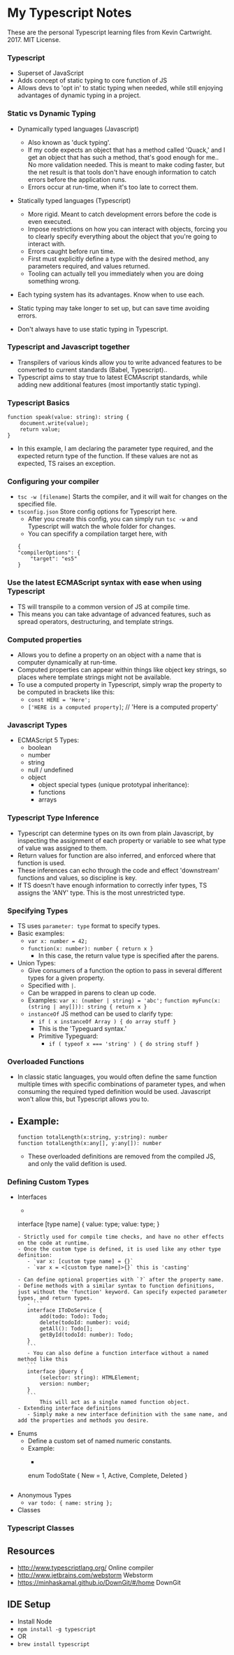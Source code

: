 # My Typescript Notes
These are the personal Typescript learning files from Kevin Cartwright. 2017. MIT License.

### Typescript
- Superset of JavaScript
- Adds concept of static typing to core function of JS
- Allows devs to 'opt in' to static typing when needed, while still enjoying advantages of dynamic typing in a project.

### Static vs Dynamic Typing
- Dynamically typed languages (Javascript)
    - Also known as 'duck typing'.
    - If my code expects an object that has a method called 'Quack,' and I get an object that has such a method, that's good enough for me.. No more validation needed. This is meant to make coding faster, but the net result is that tools don't have enough information to catch errors before the application runs.
    - Errors occur at run-time, when it's too late to correct them.

- Statically typed languages (Typescript)
    - More rigid. Meant to catch development errors before the code is even executed.
    - Impose restrictions on how you can interact with objects, forcing you to clearly specify everything about the object that you're going to interact with.
    - Errors caught before run time.
    - First must explicitly define a type with the desired method, any parameters required, and values returned.
    - Tooling can actually tell you immediately when you are doing something wrong.

- Each typing system has its advantages. Know when to use each.
- Static typing may take longer to set up, but can save time avoiding errors.
- Don't always have to use static typing in Typescript.

### Typescript and Javascript together
- Transpilers of various kinds allow you to write advanced features to be converted to current standards (Babel, Typescript)..
- Typescript aims to stay true to latest ECMAscript standards, while adding new additional features (most importantly static typing).

### Typescript Basics
```
function speak(value: string): string {
    document.write(value);
    return value;
}
```
- In this example, I am declaring the parameter type required, and the expected return type of the function. If these values are not as expected, TS raises an exception.

### Configuring your compiler
- `tsc -w [filename]` Starts the compiler, and it will wait for changes on the specified file.
- `tsconfig.json` Store config options for Typescript here.
    - After you create this config, you can simply run `tsc -w` and Typescript will watch the whole folder for changes.
    - You can specifify a compilation target here, with
    ```
    {
    "compilerOptions": {
        "target": "es5"
    }
    ```
### Use the latest ECMAScript syntax with ease when using Typescript
- TS will transpile to a common version of JS at compile time.
- This means you can take advantage of advanced features, such as spread operators, destructuring, and template strings.

### Computed properties
- Allows you to define a property on an object with a name that is computer dynamically at run-time.
- Computed properties can appear within things like object key strings, so places where template strings might not be available.
- To use a computed property in Typescript, simply wrap the property to be computed in brackets like this:
    - `const HERE = 'Here';`
    - `['HERE is a computed property]`; // 'Here is a computed property'

### Javascript Types
- ECMAScript 5 Types:
    - boolean
    - number
    - string
    - null / undefined
    - object
        - object special types (unique prototypal inheritance):
        - functions
        - arrays

### Typescript Type Inference
- Typescript can determine types on its own from plain Javascript, by inspecting the assignment of each property or variable to see what type of value was assigned to them.
- Return values for function are also inferred, and enforced where that function is used.
- These inferences can echo through the code and effect 'downstream' functions and values, so discipline is key.
- If TS doesn't have enough information to correctly infer types, TS assigns the 'ANY' type. This is the most unrestricted type.

### Specifying Types
- TS uses `parameter: type` format to specify types.
- Basic examples:
    - `var x: number = 42;`
    - `function(x: number): number { return x }`
        - In this case, the return value type is specified after the parens. 
- Union Types:
    - Give consumers of a function the option to pass in several different types for a given property.
    - Specified with `|`.
    - Can be wrapped in parens to clean up code.
    - Examples:
        `var x: (number | string) = 'abc';`
        `function myFunc(x: (string | any[])): string { return x }`
    - `instanceOf` JS method can be used to clarify type:
        - `if ( x instanceOf Array ) { do array stuff }`
        - This is the 'Typeguard syntax.'
        - Primitive Typeguard:
            - `if ( typeof x === 'string' ) { do string stuff }`

### Overloaded Functions
- In classic static languages, you would often define the same function multiple times with specific combinations of parameter types, and when consuming the required typed definition would be used. Javascript won't allow this, but Typescript allows you to.
- Example:
    - 
    ```
    function totalLength(x:string, y:string): number
    function totalLength(x:any[], y:any[]): number
    ```
    - These overloaded definitions are removed from the compiled JS, and only the valid defition is used.

### Defining Custom Types
- Interfaces
    - ``` 
    interface [type name] {
        value: type;
        value: type;
    }
     ```
    - Strictly used for compile time checks, and have no other effects on the code at runtime.
    - Once the custom type is defined, it is used like any other type definition:
        - `var x: [custom type name] = {}`
        - `var x = <[custom type name]>{}` this is 'casting'
    
    - Can define optional properties with `?` after the property name.
    - Define methods with a similar syntax to function definitions, just without the 'function' keyword. Can specify expected parameter types, and return types.
        - ```
        interface IToDoService {
            add(todo: Todo): Todo;
            delete(todoId: number): void;
            getAll(): Todo[];
            getById(todoId: number): Todo;
        }
        ```
        - You can also define a function interface without a named method like this
        ```
        interface jQuery {
            (selector: string): HTMLElement;
            version: number;
        }
        ```
            This will act as a single named function object.
    - Extending interface definitions
        - Simply make a new interface definition with the same name, and add the properties and methods you desire.
- Enums
    - Define a custom set of named numeric constants.
    - Example:
        - ```
        enum TodoState {
            New = 1,
            Active,
            Complete,
            Deleted
        }
        ```
- Anonymous Types
    - `var todo: { name: string };`
- Classes

### Typescript Classes


## Resources
- http://www.typescriptlang.org/ Online compiler
- http://www.jetbrains.com/webstorm Webstorm
- https://minhaskamal.github.io/DownGit/#/home DownGit

## IDE Setup
- Install Node
- `npm install -g typescript`
- OR
- `brew install typescript`
